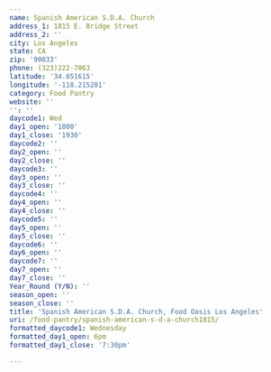 ```yaml
---
name: Spanish American S.D.A. Church
address_1: 1815 E. Bridge Street
address_2: ''
city: Los Angeles
state: CA
zip: '90033'
phone: (323)222-7063
latitude: '34.051615'
longitude: '-118.215201'
category: Food Pantry
website: ''
'': ''
daycode1: Wed
day1_open: '1800'
day1_close: '1930'
daycode2: ''
day2_open: ''
day2_close: ''
daycode3: ''
day3_open: ''
day3_close: ''
daycode4: ''
day4_open: ''
day4_close: ''
daycode5: ''
day5_open: ''
day5_close: ''
daycode6: ''
day6_open: ''
daycode7: ''
day7_open: ''
day7_close: ''
Year_Round (Y/N): ''
season_open: ''
season_close: ''
title: 'Spanish American S.D.A. Church, Food Oasis Los Angeles'
uri: /food-pantry/spanish-american-s-d-a-church1815/
formatted_daycode1: Wednesday
formatted_day1_open: 6pm
formatted_day1_close: '7:30pm'

---
```

